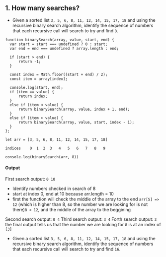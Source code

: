 ## 1. How many searches?
  - Given a sorted list `3, 5, 6, 8, 11, 12, 14, 15, 17, 18` and using the recursive binary search algorithm, identify the sequence of numbers that each recursive call will search to try and find `8`.
  
  
  ```
  function binarySearch(array, value, start, end) {
    var start = start === undefined ? 0 : start;
    var end = end === undefined ? array.length : end;

    if (start > end) {
        return -1;
    }

    const index = Math.floor((start + end) / 2);
    const item = array[index];

    console.log(start, end);
    if (item == value) {
        return index;
    }
    else if (item < value) {
        return binarySearch(array, value, index + 1, end);
    }
    else if (item > value) {
        return binarySearch(array, value, start, index - 1);
    }
};
  ```  
  ```
let arr = [3, 5, 6, 8, 11, 12, 14, 15, 17, 18]
  
indices    0  1  2  3   4   5   6   7   8   9  

```
```
console.log(binarySearch(arr, 8))
```

#### Output

First search output: ```0 10```
- Identify numbers checked in search of 8
- start at index 0, end at 10 because arr.length = 10
- first the function will check the middle of the array to the end `arr[5] => 12` (which is higher than 8, so the number we are looking for is not there)`8 < 12`, and the middle of the array to the beggining 

Second search output: ```0 4```
Third search output: ```3 4```
Forth search output: ```3```
the final output tells us that the number we are looking for `8` is at an index of `[3]`
  - Given a sorted list `3, 5, 6, 8, 11, 12, 14, 15, 17, 18` and using the recursive binary search algorithm, identify the sequence of numbers that each recursive call will search to try and find `16`.
